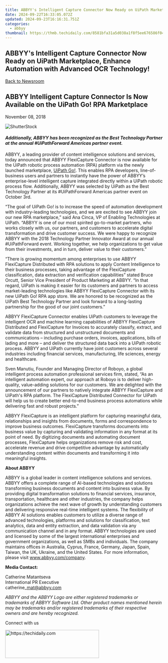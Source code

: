 ```yaml
---
title: ABBYY's Intelligent Capture Connector Now Ready on UiPath Marketplace, Enhance Automation with Advanced OCR Technology!
date: 2024-09-22T16:33:05.072Z
updated: 2024-09-23T16:16:31.751Z
categories:
  - abbyy
thumbnail: https://thmb.techidaily.com/8581bfa31a5d038a1f8f5ee676586f0437981f1b9f6527b07717a27989fe2446.jpg
---
```


## ABBYY's Intelligent Capture Connector Now Ready on UiPath Marketplace, Enhance Automation with Advanced OCR Technology!

[Back to Newsroom](https://tools.techidaily.com/abbyy/products/)

## ABBYY Intelligent Capture Connector Is Now Available on the UiPath Go! RPA Marketplace

November 08, 2018

![ShutterStock](https://content.abbyy.com/-/media/project/abbyy/abbyy/branchtemplates/shutterstock_1272462163_1296-x-729.jpg?h=729&iar=0&w=1296)

#### _Additionally, ABBYY has been recognized as the Best Technology Partner at the annual #UiPathForward Americas partner event._

ABBYY, a leading provider of content intelligence solutions and services, today announced that ABBYY FlexiCapture Connector is now available for the UiPath robotic process automation (RPA) platform via the newly launched marketplace, [UiPath Go!](https://go.uipath.com/component/abbyy-flexicapture-connector-for-uipath-31cc20 "UiPath Go!"). This enables RPA developers, line-of-business users and partners to instantly have the power of ABBYY’s enterprise-level intelligent capture integrated directly within a UiPath robotic process flow. Additionally, ABBYY was selected by UiPath as the Best Technology Partner at its #UiPathForward Americas partner event on October 3rd.

“The goal of UiPath Go! is to increase the speed of automation development with industry-leading technologies, and we are excited to see ABBYY join our new RPA marketplace,” said Ana Cinca, VP of Enabling Technologies at UiPath. “ABBYY is one of our most spirited go-to-market partners, who works closely with us, our partners, and customers to accelerate digital transformation and drive customer success. We were happy to recognize ABBYY with the 2018 Technology Partner Innovator Award at our annual #UiPathForward event. Working together, we help organizations to get value from their investments, and in turn, deliver value to their customers.”

“There is growing momentum among enterprises to use ABBYY FlexiCapture Distributed with RPA solutions to apply Content Intelligence to their business processes, taking advantage of the FlexiCapture classification, data extraction and verification capabilities” stated Bruce Orcutt, Senior Vice President of Product Marketing at ABBYY. “In that regard, UiPath is making it easier for its customers and partners to access market-leading technologies like ABBYY FlexiCapture Connector with its new UiPath Go! RPA app store. We are honored to be recognized as the UiPath Best Technology Partner and look forward to a long-lasting partnership for the good of our joint customers.”

ABBYY FlexiCapture Connector enables UiPath customers to leverage the intelligent OCR and machine learning capabilities of ABBYY FlexiCapture Distributed and FlexiCapture for Invoices to accurately classify, extract, and validate data from structured and unstructured documents and communications – including purchase orders, invoices, applications, bills of lading and more – and deliver the structured data back into a UiPath robotic process. ABBYY and UiPath currently have joint customers across several industries including financial services, manufacturing, life sciences, energy and healthcare.

Sven Manutiu, Founder and Managing Director of Roboyo, a global intelligent process automation professional services firm, stated, “As an intelligent automation expert, our approach at Roboyo is to deliver high-quality, value-adding solutions for our customers. We are delighted with the announcement of our partners to natively integrate ABBYY FlexiCapture and UiPath's RPA platform. The FlexiCapture Distributed Connector for UiPath will help us to create better end-to-end business process automations while delivering fast and robust projects.”

ABBYY FlexiCapture is an intelligent platform for capturing meaningful data, relationships and insights from documents, forms and correspondence to improve business outcomes. FlexiCapture transforms documents into business value by capturing and validating information in any format at its point of need. By digitizing documents and automating document processes, FlexiCapture helps organizations remove risk and cost, accelerate revenue and drive competitive advantage by automatically understanding content within documents and transforming it into meaningful insights.

  
**About ABBYY**

ABBYY is a global leader in content intelligence solutions and services. ABBYY offers a complete range of AI-based technologies and solutions transforming business documents and content into business value. By providing digital transformation solutions to financial services, insurance, transportation, healthcare and other industries, the company helps organizations achieve the next wave of growth by understanding customers and delivering responsive real-time intelligent systems. The flexibility of ABBYY AI solutions enables customers to utilize a diverse range of advanced technologies, platforms and solutions for classification, text analytics, data and entity extraction, and data validation via any communication channel and in any format. ABBYY technologies are used and licensed by some of the largest international enterprises and government organizations, as well as SMBs and individuals. The company maintains offices in Australia, Cyprus, France, Germany, Japan, Spain, Taiwan, the UK, Ukraine, and the United States. For more information, please visit www.abbyy.com/company.

  
**Media Contact:**

Catherine Matantseva  
International PR Executive  
catherine\_mat@abbyy.com

  
_ABBYY and the ABBYY Logo are either registered trademarks or trademarks of ABBYY Software Ltd. Other product names mentioned herein may be trademarks and/or registered trademarks of their respective owners and are hereby recognized._

Connect with us

<ins class="adsbygoogle"
     style="display:block"
     data-ad-format="autorelaxed"
     data-ad-client="ca-pub-7571918770474297"
     data-ad-slot="1223367746"></ins>

<ins class="adsbygoogle"
     style="display:block"
     data-ad-client="ca-pub-7571918770474297"
     data-ad-slot="8358498916"
     data-ad-format="auto"
     data-full-width-responsive="true"></ins>



<!-- affiliate ads begin -->
<a href="https://aligracehair.sjv.io/c/5597632/1880956/19272" target="_top" id="1880956">
  <img src="//a.impactradius-go.com/display-ad/19272-1880956" border="0" alt="https://techidaily.com" width="300" height="90"/>
</a>
<img height="0" width="0" src="https://aligracehair.sjv.io/i/5597632/1880956/19272" style="position:absolute;visibility:hidden;" border="0" />
<!-- affiliate ads end -->

